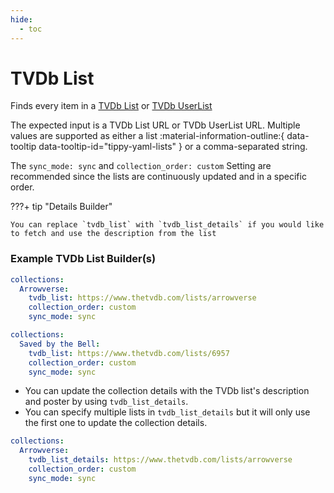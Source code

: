 ```yaml
---
hide:
  - toc
---
```

# TVDb List

Finds every item in a [TVDb List](https://www.thetvdb.com/lists) or [TVDb UserList](https://www.thetvdb.com/lists/custom)

The expected input is a TVDb List URL or TVDb UserList URL. Multiple values are supported as either a list :material-information-outline:{ data-tooltip data-tooltip-id="tippy-yaml-lists" } or a 
comma-separated string.

The `sync_mode: sync` and `collection_order: custom` Setting are recommended since the lists are continuously updated 
and in a specific order.

???+ tip "Details Builder"

    You can replace `tvdb_list` with `tvdb_list_details` if you would like to fetch and use the description from the list

### Example TVDb List Builder(s)

```yaml
collections:
  Arrowverse:
    tvdb_list: https://www.thetvdb.com/lists/arrowverse
    collection_order: custom
    sync_mode: sync
```
```yaml
collections:
  Saved by the Bell:
    tvdb_list: https://www.thetvdb.com/lists/6957
    collection_order: custom
    sync_mode: sync
```

* You can update the collection details with the TVDb list's description and poster by using `tvdb_list_details`.
* You can specify multiple lists in `tvdb_list_details` but it will only use the first one to update the collection details.

```yaml
collections:
  Arrowverse:
    tvdb_list_details: https://www.thetvdb.com/lists/arrowverse
    collection_order: custom
    sync_mode: sync
```
